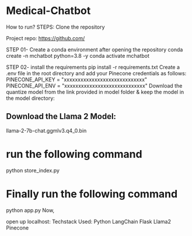 # Medical-Chatbot
How to run?
STEPS:
Clone the repository

Project repo: https://github.com/

STEP 01- Create a conda environment after opening the repository
conda create -n mchatbot python=3.8 -y
conda activate mchatbot

STEP 02- install the requirements
pip install -r requirements.txt
Create a .env file in the root directory and add your Pinecone credentials as follows:
PINECONE_API_KEY = "xxxxxxxxxxxxxxxxxxxxxxxxxxxxx"
PINECONE_API_ENV = "xxxxxxxxxxxxxxxxxxxxxxxxxxxxx"
Download the quantize model from the link provided in model folder & keep the model in the model directory:
## Download the Llama 2 Model:

llama-2-7b-chat.ggmlv3.q4_0.bin


# run the following command
python store_index.py
# Finally run the following command
python app.py
Now,

open up localhost:
Techstack Used:
Python
LangChain
Flask
Llama2
Pinecone
